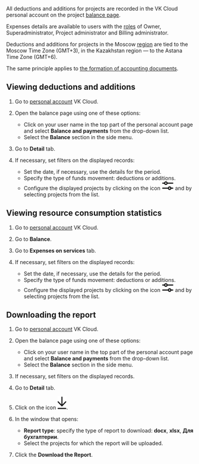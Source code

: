 All deductions and additions for projects are recorded in the VK Cloud personal account on the project [balance page](https://mcs.mail.ru/app/en/services/billing).

Expenses details are available to users with the [roles](/en/base/account/concepts/rolesandpermissions) of Owner, Superadministrator, Project administrator and Billing administrator.

<warn>

Deductions and additions for projects in the Moscow [region](/en/base/account/concepts/regions) are tied to the Moscow Time Zone (GMT+3), in the Kazakhstan region —  to the Astana Time Zone (GMT+6).

The same principle applies to [the formation of accounting documents](../report/).

</warn>

## Viewing deductions and additions

1. Go to [personal account](https://mcs.mail.ru/app/en) VK Cloud.
1. Open the balance page using one of these options:

   - Click on your user name in the top part of the personal account page and select **Balance and payments** from the drop-down list.
   - Select the **Balance** section in the side menu.

1. Go to **Detail** tab.
1. If necessary, set filters on the displayed records:

   - Set the date, if necessary, use the details for the period.
   - Specify the type of funds movement: deductions or additions.
   - Configure the displayed projects by clicking on the icon ![Filter](./assets/filter_icon.svg "inline") and by selecting projects from the list.

## Viewing resource consumption statistics

1. Go to [personal account](https://mcs.mail.ru/app/en) VK Cloud.
1. Go to **Balance**.
1. Go to **Expenses on services** tab.
1. If necessary, set filters on the displayed records:

   - Set the date, if necessary, use the details for the period.
   - Specify the type of funds movement: deductions or additions.
   - Configure the displayed projects by clicking on the icon ![Filter](./assets/filter_icon.svg "inline") and by selecting projects from the list.

## Downloading the report

1. Go to [personal account](https://mcs.mail.ru/app/en) VK Cloud.
1. Open the balance page using one of these options:

   - Click on your user name in the top part of the personal account page and select **Balance and payments** from the drop-down list.
   - Select the **Balance** section in the side menu.

1. If necessary, set filters on the displayed records.
1. Go to **Detail** tab.
1. Click on the icon ![Download](./assets/download_icon.svg "inline").
1. In the window that opens:

   - **Report type**: specify the type of report to download: **docx**, **xlsx**, **Для бухгалтерии**.
   - Select the projects for which the report will be uploaded.

1. Click the **Download the Report**.
